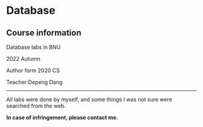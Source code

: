 # Database

## Course information
Database labs in BNU

2022 Autumn

Author form 2020 CS

Teacher:Depeng Dang
___

All labs were done by myself, and some things I was not sure were searched from the web.

**In case of infringement, please contact me.**
